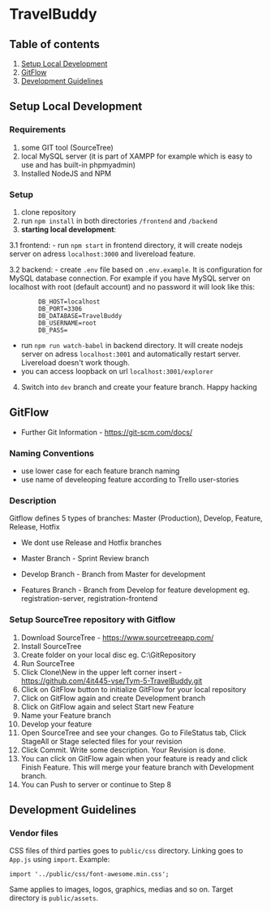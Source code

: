 # TravelBuddy

## Table of contents

1. [Setup Local Development](#setup-local-development)
2. [GitFlow](#gitflow)
3. [Development Guidelines](#development-guidelines)

## Setup Local Development

### Requirements

1. some GIT tool (SourceTree)
2. local MySQL server (it is part of XAMPP for example which is easy to use and has built-in phpmyadmin)
3. Installed NodeJS and NPM

### Setup

1. clone repository
2. run `npm install` in both directories `/frontend` and `/backend`
3. **starting local development**:

  3.1 frontend:
    - run `npm start` in frontend directory, it will create nodejs server on adress `localhost:3000` and livereload feature.
    
  3.2 backend:
    - create `.env` file based on `.env.example`. It is configuration for MySQL database connection. For example if you have MySQL server on localhost with root (default account) and no password it will look like this:
    
            DB_HOST=localhost
            DB_PORT=3306
            DB_DATABASE=TravelBuddy
            DB_USERNAME=root
            DB_PASS=
        
   - run `npm run watch-babel` in backend directory. It will create nodejs server on adress `localhost:3001` and automatically restart          server. Livereload doesn't work though.
   - you can access loopback on url `localhost:3001/explorer`
   
4. Switch into `dev` branch and create your feature branch. Happy hacking

## GitFlow

- Further Git Information - https://git-scm.com/docs/

### Naming Conventions

- use lower case for each feature branch naming
- use name of develeoping feature according to Trello user-stories

### Description

Gitflow defines 5 types of branches: Master (Production), Develop, Feature, Release, Hotfix

- We dont use Release and Hotfix branches

- Master Branch - Sprint Review branch
- Develop Branch - Branch from Master for development
- Features Branch - Branch from Develop for feature development eg. registration-server, registration-frontend

### Setup SourceTree repository with Gitflow
1. Download SourceTree - https://www.sourcetreeapp.com/
2. Install SourceTree
3. Create folder on your local disc eg. C:\GitRepository
4. Run SourceTree
5. Click Clone\New in the upper left corner insert - https://github.com/4it445-vse/Tym-5-TravelBuddy.git
6. Click on GitFlow button to initialize GitFlow for your local repository
7. Click on GitFlow again and create Development branch
8. Click on GitFlow again and select Start new Feature
9. Name your Feature branch
10. Develop your feature
11. Open SourceTree and see your changes. Go to FileStatus tab, Click StageAll or Stage selected files for your revision
12. Click Commit. Write some description. Your Revision is done.
13. You can click on GitFlow again when your feature is ready and click Finish Feature. This will merge your feature branch with Development branch.
13. You can Push to server or continue to Step 8

## Development Guidelines

### Vendor files

CSS files of third parties goes to `public/css` directory. Linking goes to `App.js` using `import`.
Example:

    import '../public/css/font-awesome.min.css';

Same applies to images, logos, graphics, medias and so on. Target directory is `public/assets`.
